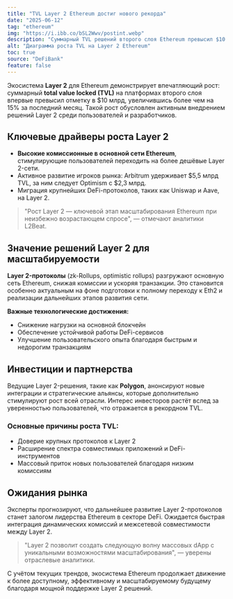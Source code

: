 ```yaml
---
title: "TVL Layer 2 Ethereum достиг нового рекорда"
date: "2025-06-12"
tag: "ethereum"
img: "https://i.ibb.co/bSL2Wwv/postint.webp"
description: "Суммарный TVL решений второго слоя Ethereum превысил $10 млрд, рост на 15%"
alt: "Диаграмма роста TVL на Layer 2 Ethereum"
toc: true
source: "DeFiBank"
feature: false
---
```


Экосистема **Layer 2** для Ethereum демонстрирует впечатляющий рост: суммарный **total value locked (TVL)** на платформах второго слоя впервые превысил отметку в $10 млрд, увеличившись более чем на 15% за последний месяц. Такой рост обусловлен активным внедрением решений Layer 2 среди пользователей и разработчиков.

## Ключевые драйверы роста Layer 2

- **Высокие комиссионные в основной сети Ethereum**, стимулирующие пользователей переходить на более дешёвые Layer 2-сети.
- Активное развитие игроков рынка: Arbitrum удерживает $5,5 млрд TVL, за ним следует Optimism с $2,3 млрд.
- Миграция крупнейших DeFi-протоколов, таких как Uniswap и Aave, на Layer 2.

> "Рост Layer 2 — ключевой этап масштабирования Ethereum при неизбежно возрастающем спросе", — отмечают аналитики L2Beat.

## Значение решений Layer 2 для масштабируемости

**Layer 2-протоколы** (zk-Rollups, optimistic rollups) разгружают основную сеть Ethereum, снижая комиссии и ускоряя транзакции. Это становится особенно актуальным на фоне подготовки к полному переходу к Eth2 и реализации дальнейших этапов развития сети.

**Важные технологические достижения:**
- Снижение нагрузки на основной блокчейн
- Обеспечение устойчивой работы DeFi-сервисов
- Улучшение пользовательского опыта благодаря быстрым и недорогим транзакциям

## Инвестиции и партнерства

Ведущие Layer 2-решения, такие как **Polygon**, анонсируют новые интеграции и стратегические альянсы, которые дополнительно стимулируют рост всей отрасли. Интерес инвесторов растёт вслед за уверенностью пользователей, что отражается в рекордном TVL.

### Основные причины роста TVL:

- Доверие крупных протоколов к Layer 2
- Расширение спектра совместимых приложений и DeFi-инструментов
- Массовый приток новых пользователей благодаря низким комиссиям

## Ожидания рынка

Эксперты прогнозируют, что дальнейшее развитие Layer 2-протоколов станет залогом лидерства Ethereum в секторе DeFi. Ожидается быстрая интеграция динамических комиссий и межсетевой совместимости между Layer 2.

> "Layer 2 позволит создать следующую волну массовых dApp с уникальными возможностями масштабирования", — уверены отраслевые аналитики.

С учётом текущих трендов, экосистема Ethereum продолжает движение к более доступному, эффективному и масштабируемому будущему благодаря мощной поддержке Layer 2 решений.